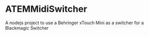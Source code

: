 # ATEMMidiSwitcher
A nodejs project to use a Behringer xTouch Mini as a switcher for a Blackmagic Switcher
